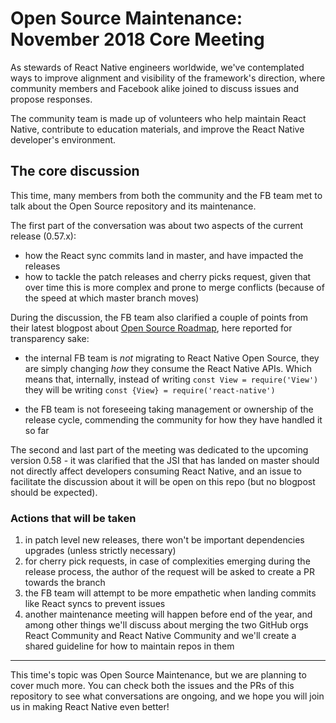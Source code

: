 # Open Source Maintenance: November 2018 Core Meeting

As stewards of React Native engineers worldwide, we've contemplated ways to improve alignment and visibility of the framework's direction, where community members and Facebook alike joined to discuss issues and propose responses.

The community team is made up of volunteers who help maintain React Native, contribute to education materials, and improve the React Native developer's environment.

## The core discussion

This time, many members from both the community and the FB team met to talk about the Open Source repository and its maintenance.

The first part of the conversation was about two aspects of the current release (0.57.x):

- how the React sync commits land in master, and have impacted the releases
- how to tackle the patch releases and cherry picks request, given that over time this is more complex and prone to merge conflicts (because of the speed at which master branch moves)

During the discussion, the FB team also clarified a couple of points from their latest blogpost about [Open Source Roadmap](http://facebook.github.io/react-native/blog/2018/11/01/oss-roadmap), here reported for transparency sake:

- the internal FB team is _not_ migrating to React Native Open Source, they are simply changing _how_ they consume the React Native APIs. Which means that, internally, instead of writing `const View = require('View')` they will be writing `const {View} = require('react-native')`

- the FB team is not foreseeing taking management or ownership of the release cycle, commending the community for how they have handled it so far

The second and last part of the meeting was dedicated to the upcoming version 0.58 - it was clarified that the JSI that has landed on master should not directly affect developers consuming React Native, and an issue to facilitate the discussion about it will be open on this repo (but no blogpost should be expected).

### Actions that will be taken

1. in patch level new releases, there won't be important dependencies upgrades (unless strictly necessary)
2. for cherry pick requests, in case of complexities emerging during the release process, the author of the request will be asked to create a PR towards the branch
3. the FB team will attempt to be more empathetic when landing commits like React syncs to prevent issues
4. another maintenance meeting will happen before end of the year, and among other things we'll discuss about merging the two GitHub orgs React Community and React Native Community and we'll create a shared guideline for how to maintain repos in them

---

This time's topic was Open Source Maintenance, but we are planning to cover much more. You can check both the issues and the PRs of this repository to see what conversations are ongoing, and we hope you will join us in making React Native even better!
